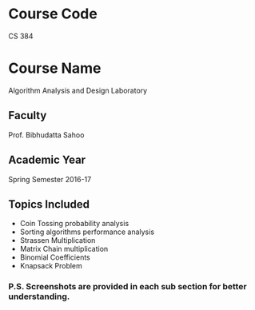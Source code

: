 # Course Code

CS 384

# Course Name

Algorithm Analysis and Design Laboratory 

## Faculty

Prof. Bibhudatta Sahoo

## Academic Year

Spring Semester 2016-17

## Topics Included

* Coin Tossing probability analysis
* Sorting algorithms performance analysis
* Strassen Multiplication 
* Matrix Chain multiplication
* Binomial Coefficients
* Knapsack Problem

### P.S. Screenshots are provided in each sub section for better understanding.
